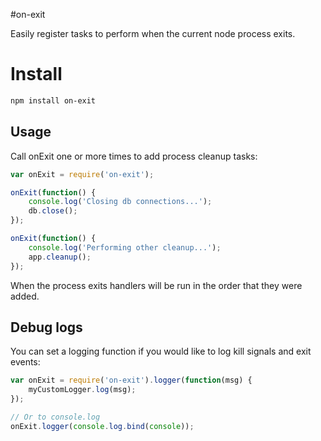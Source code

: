 #on-exit

Easily register tasks to perform when the current node process exits.


# Install

```bash
npm install on-exit
```


## Usage
Call onExit one or more times to add process cleanup tasks:

```js
var onExit = require('on-exit');

onExit(function() {
	console.log('Closing db connections...');
	db.close();
});

onExit(function() {
	console.log('Performing other cleanup...');
	app.cleanup();
});
```

When the process exits handlers will be run in the order that they were added.


## Debug logs
You can set a logging function if you would like to log kill signals and exit events:

```js
var onExit = require('on-exit').logger(function(msg) {
    myCustomLogger.log(msg);
});

// Or to console.log
onExit.logger(console.log.bind(console));
```
